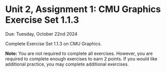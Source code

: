 # Unit 2, Assignment 1: CMU Graphics Exercise Set 1.1.3
Due: Tuesday, October 22nd 2024

Complete Exercise Set 1.1.3 on CMU Graphics.

**Note:**  You are not required to complete all exercises.  However, you are required to complete enough exercises to earn 2 points.  If you would like additional practice, you may complete additional exercises.
